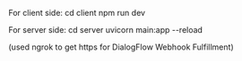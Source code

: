 For client side:
cd client
npm run dev

For server side:
cd server
uvicorn main:app --reload

(used ngrok to get https for DialogFlow Webhook Fulfillment)